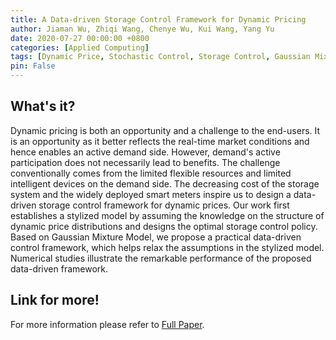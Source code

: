 ```yaml
---
title: A Data-driven Storage Control Framework for Dynamic Pricing
author: Jiaman Wu, Zhiqi Wang, Chenye Wu, Kui Wang, Yang Yu
date: 2020-07-27 00:00:00 +0800
categories: [Applied Computing]
tags: [Dynamic Price, Stochastic Control, Storage Control, Gaussian Mixture Model]
pin: False
---
```


## What's it?
Dynamic pricing is both an opportunity and a challenge to the end-users. It is an opportunity as it better reflects the real-time market conditions and hence enables an active demand side. However, demand's active participation does not necessarily lead to benefits. The challenge conventionally comes from the limited flexible resources and limited intelligent devices on the demand side. The decreasing cost of the storage system and the widely deployed smart meters inspire us to design a data-driven storage control framework for dynamic prices. Our work first establishes a stylized model by assuming the knowledge on the structure of dynamic price distributions and designs the optimal storage control policy. Based on Gaussian Mixture Model, we propose a practical data-driven control framework, which helps relax the assumptions in the stylized model. Numerical studies illustrate the remarkable performance of the proposed data-driven framework.

## Link for more!
For more information please refer to [Full Paper](https://ieeexplore.ieee.org/abstract/document/9149932).
